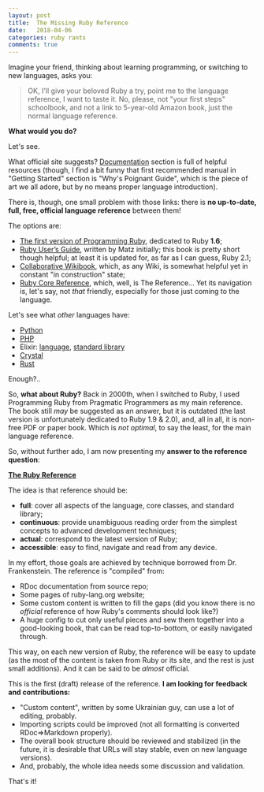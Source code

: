 ```yaml
---
layout: post
title:  The Missing Ruby Reference
date:   2018-04-06
categories: ruby rants
comments: true
---
```


Imagine your friend, thinking about learning programming, or switching to new languages, asks you:

> OK, I'll give your beloved Ruby a try, point me to the language reference, I want to taste it. No, please, not "your first steps" schoolbook, and not a link to 5-year-old Amazon book, just the normal language reference.

**What would you do?**

Let's see.

What official site suggests? [Documentation](https://www.ruby-lang.org/en/documentation/) section is full of helpful resources (though, I find a bit funny that first recommended manual in "Getting Started" section is "Why's Poignant Guide", which is the piece of art we all adore, but by no means proper language introduction).

There is, though, one small problem with those links: there is **no up-to-date, full, free, official language reference** between them!

The options are:

* [The first version of Programming Ruby](http://www.ruby-doc.org/docs/ProgrammingRuby/), dedicated to Ruby **1.6**;
* [Ruby User’s Guide](http://www.rubyist.net/~slagell/ruby/), written by Matz initially; this book is pretty short though helpful; at least it is updated for, as far as I can guess, Ruby 2.1;
* [Collaborative Wikibook](https://en.wikibooks.org/wiki/Ruby_Programming), which, as any Wiki, is somewhat helpful yet in constant "in construction" state;
* [Ruby Core Reference](http://ruby-doc.org/core-2.5.0/), which, well, is The Reference... Yet its navigation is, let's say, not _that_ friendly, especially for those just coming to the language.

Let's see what _other_ languages have:

* [Python](https://docs.python.org/3/)
* [PHP](http://php.net/manual/en/)
* Elixir: [language](https://elixir-lang.org/getting-started/introduction.html), [standard library](https://hexdocs.pm/elixir/Kernel.html)
* [Crystal](https://crystal-lang.org/docs/)
* [Rust](https://doc.rust-lang.org/book/second-edition/)

Enough?..

So, **what about Ruby?** Back in 2000th, when I switched to Ruby, I used Programming Ruby from Pragmatic Programmers as my main reference. The book still _may_ be suggested as an answer, but it is outdated (the last version is unfortunately dedicated to Ruby 1.9 & 2.0), and, all in all, it is non-free PDF or paper book. Which is _not optimal_, to say the least, for the main language reference.

So, without further ado, I am now presenting my **answer to the reference question**:

**[The Ruby Reference](https://rubyreferences.github.io/rubyref/)**

The idea is that reference should be:

* **full**: cover all aspects of the language, core classes, and standard library;
* **continuous**: provide unambiguous reading order from the simplest concepts to advanced development techniques;
* **actual**: correspond to the latest version of Ruby;
* **accessible**: easy to find, navigate and read from any device.

In my effort, those goals are achieved by technique borrowed from Dr. Frankenstein. The reference is "compiled" from:

* RDoc documentation from source repo;
* Some pages of ruby-lang.org website;
* Some custom content is written to fill the gaps (did you know there is no _official_ reference of how Ruby's comments should look like?)
* A huge config to cut only useful pieces and sew them together into a good-looking book, that can be read top-to-bottom, or easily navigated through.

This way, on each new version of Ruby, the reference will be easy to update (as the most of the content is taken from Ruby or its site, and the rest is just small additions). And it can be said to be _almost_ official.

This is the first (draft) release of the reference. **I am looking for feedback and contributions:**

* "Custom content", written by some Ukrainian guy, can use a lot of editing, probably.
* Importing scripts could be improved (not all formatting is converted RDoc=>Markdown properly).
* The overall book structure should be reviewed and stabilized (in the future, it is desirable that URLs will stay stable, even on new language versions).
* And, probably, the whole idea needs some discussion and validation.

That's it!